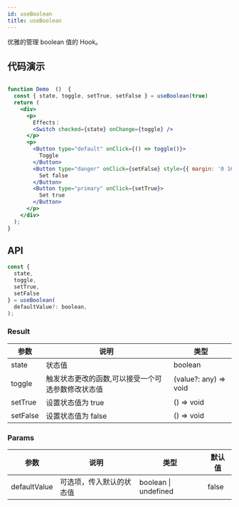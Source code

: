```yaml
---
id: useBoolean
title: useBoolean
---
```


优雅的管理 boolean 值的 Hook。

## 代码演示
```jsx live

function Demo  ()  {
  const { state, toggle, setTrue, setFalse } = useBoolean(true)
  return (
    <div>
      <p>
        Effects：
        <Switch checked={state} onChange={toggle} />
      </p>
      <p>
        <Button type="default" onClick={() => toggle()}>
          Toggle
        </Button>
        <Button type="danger" onClick={setFalse} style={{ margin: '0 16px' }}>
          Set false
        </Button>
        <Button type="primary" onClick={setTrue}>
          Set true
        </Button>
      </p>
    </div>
  );
}

```

## API

```javascript
const {
  state, 
  toggle,
  setTrue,
  setFalse
} = useBoolean(
  defaultValue?: boolean,
);
```

### Result

| 参数     | 说明                                 | 类型                 |
|----------|--------------------------------------|----------------------|
| state  | 状态值                         | boolean              |
| toggle | 触发状态更改的函数,可以接受一个可选参数修改状态值 | (value?: any) => void |
| setTrue | 设置状态值为 true | () => void |
| setFalse | 设置状态值为 false | () => void |

### Params

| 参数    | 说明                                         | 类型                   | 默认值 |
|---------|----------------------------------------------|------------------------|--------|
| defaultValue | 可选项，传入默认的状态值  | boolean \| undefined | false      |
